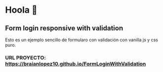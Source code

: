 # Hoola 👋

## Form login responsive with validation

Esto es un ejemplo sencillo de formularo con validación con vanilla js y css puro.


### URL PROYECTO: https://braianlopez10.github.io/FormLoginWithValidation
